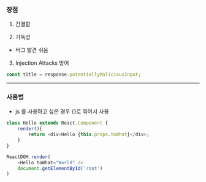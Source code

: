### 장점

1. 간결함

2. 가독성

- 버그 발견 쉬움

3. Injection Attacks 방어

```js
const title = response.potentiallyMaliciousInput;
```

---

### 사용법

- js 를 사용하고 싶은 경우 {}로 묶어서 사용

```js
class Hello extends React.Component {
    render(){
        return <div>Hello {this.props.toWhat}</div>;
    }
}

ReactDOM.render(
    <Hello toWhat="World" />
    document.getElementById('root')
)
```
